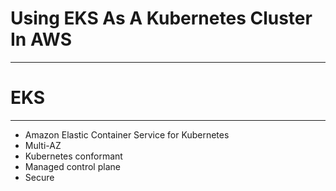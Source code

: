 # Using EKS As A Kubernetes Cluster In AWS

---


# EKS

---

* Amazon Elastic Container Service for Kubernetes <!-- .element: class="fragment" -->
* Multi-AZ <!-- .element: class="fragment" -->
* Kubernetes conformant <!-- .element: class="fragment" -->
* Managed control plane <!-- .element: class="fragment" -->
* Secure <!-- .element: class="fragment" -->